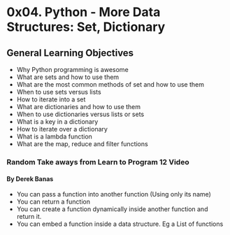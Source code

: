 # 0x04. Python - More Data Structures: Set, Dictionary

## General Learning Objectives

* Why Python programming is awesome
* What are sets and how to use them
* What are the most common methods of set and how to use them
* When to use sets versus lists
* How to iterate into a set
* What are dictionaries and how to use them
* When to use dictionaries versus lists or sets
* What is a key in a dictionary
* How to iterate over a dictionary
* What is a lambda function
* What are the map, reduce and filter functions

### Random Take aways from Learn to Program 12 Video
#### By Derek Banas
* You can pass a function into another function (Using only its name)
* You can return a function
* You can create a function dynamically inside another function and return it.
* You can embed a function inside a data structure. Eg a List of functions

